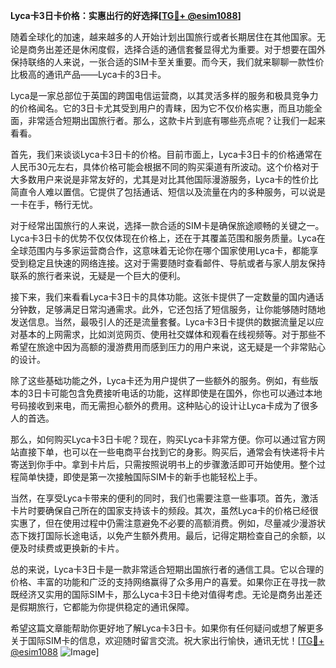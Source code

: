**Lyca卡3日卡价格：实惠出行的好选择[[TG💪+ @esim1088](https://t.me/s/esim1088)]**

随着全球化的加速，越来越多的人开始计划出国旅行或者长期居住在其他国家。无论是商务出差还是休闲度假，选择合适的通信套餐显得尤为重要。对于想要在国外保持联络的人来说，一张合适的SIM卡至关重要。而今天，我们就来聊聊一款性价比极高的通讯产品——Lyca卡的3日卡。

Lyca是一家总部位于英国的跨国电信运营商，以其灵活多样的服务和极具竞争力的价格闻名。它的3日卡尤其受到用户的青睐，因为它不仅价格实惠，而且功能全面，非常适合短期出国旅行者。那么，这款卡片到底有哪些亮点呢？让我们一起来看看。

首先，我们来谈谈Lyca卡3日卡的价格。目前市面上，Lyca卡3日卡的价格通常在人民币30元左右，具体价格可能会根据不同的购买渠道有所波动。这个价格对于大多数用户来说是非常友好的，尤其是对比其他国际漫游服务，Lyca卡的性价比简直令人难以置信。它提供了包括通话、短信以及流量在内的多种服务，可以说是一卡在手，畅行无忧。

对于经常出国旅行的人来说，选择一款合适的SIM卡是确保旅途顺畅的关键之一。Lyca卡3日卡的优势不仅仅体现在价格上，还在于其覆盖范围和服务质量。Lyca在全球范围内与多家运营商合作，这意味着无论你在哪个国家使用Lyca卡，都能享受到稳定且快速的网络连接。这对于需要随时查看邮件、导航或者与家人朋友保持联系的旅行者来说，无疑是一个巨大的便利。

接下来，我们来看看Lyca卡3日卡的具体功能。这张卡提供了一定数量的国内通话分钟数，足够满足日常沟通需求。此外，它还包括了短信服务，让你能够随时随地发送信息。当然，最吸引人的还是流量套餐。Lyca卡3日卡提供的数据流量足以应对基本的上网需求，比如浏览网页、使用社交媒体和观看在线视频等。对于那些不希望在旅途中因为高额的漫游费用而感到压力的用户来说，这无疑是一个非常贴心的设计。

除了这些基础功能之外，Lyca卡还为用户提供了一些额外的服务。例如，有些版本的3日卡可能包含免费接听电话的功能，这样即使是在国外，你也可以通过本地号码接收到来电，而无需担心额外的费用。这种贴心的设计让Lyca卡成为了很多人的首选。

那么，如何购买Lyca卡3日卡呢？现在，购买Lyca卡非常方便。你可以通过官方网站直接下单，也可以在一些电商平台找到它的身影。购买后，通常会有快递将卡片寄送到你手中。拿到卡片后，只需按照说明书上的步骤激活即可开始使用。整个过程简单快捷，即使是第一次接触国际SIM卡的新手也能轻松上手。

当然，在享受Lyca卡带来的便利的同时，我们也需要注意一些事项。首先，激活卡片时要确保自己所在的国家支持该卡的频段。其次，虽然Lyca卡的价格已经很实惠了，但在使用过程中仍需注意避免不必要的高额消费。例如，尽量减少漫游状态下拨打国际长途电话，以免产生额外费用。最后，记得定期检查自己的余额，以便及时续费或更换新的卡片。

总的来说，Lyca卡3日卡是一款非常适合短期出国旅行者的通信工具。它以合理的价格、丰富的功能和广泛的支持网络赢得了众多用户的喜爱。如果你正在寻找一款既经济又实用的国际SIM卡，那么Lyca卡3日卡绝对值得考虑。无论是商务出差还是假期旅行，它都能为你提供稳定的通讯保障。

希望这篇文章能帮助你更好地了解Lyca卡3日卡。如果你有任何疑问或想了解更多关于国际SIM卡的信息，欢迎随时留言交流。祝大家出行愉快，通讯无忧！[[TG💪+ @esim1088](https://t.me/s/esim1088) ![Image](https://i.postimg.cc/4NQfJmqS/Snipaste-2025-05-13-00-14-12.png)]